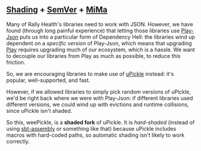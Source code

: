 ## [Shading](https://github.com/rallyhealth/sbt-shading) + [SemVer](https://semver.org/) + [MiMa](https://github.com/lightbend/mima)

Many of Rally Health's libraries need to work with JSON. However, we have
found (through long painful experience) that letting those libraries use [Play-Json](https://github.com/playframework/play-json)
puts us into a particular form of Dependency Hell: the libraries wind up
dependent on a *specific version* of Play-Json, which means that upgrading
[Play](https://www.playframework.com/) requires upgrading much of our ecosystem, which is a hassle. We want
to decouple our libraries from Play as much as possible, to reduce this
friction.

So, we are encouraging libraries to make use of [uPickle](readme.md#Upstream) instead: it's
popular, well-supported, and fast.

However, if we allowed libraries to simply pick random versions of
uPickle, we'd be right back where we were with Play-Json: if different
libraries used different versions, we could wind up with evictions and
runtime collisions, since uPickle isn't shaded.

So this, weePickle, is a __shaded fork__ of uPickle. It is _hard-shaded_ (instead of using
[sbt-assembly](https://github.com/sbt/sbt-assembly) or something like that) because uPickle includes macros with
hard-coded paths, so automatic shading isn't likely to work correctly.
